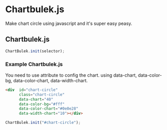 # Chartbulek.js
Make chart circle using javascript and it's super easy peasy.

## Chartbulek.js
```javascript
ChartBulek.init(selector);
```
### Example Chartbulek.js
You need to use attribute to config the chart. using data-chart, data-color-bg, data-color-chart, data-width-chart.

```html
<div  id="chart-circle" 
      class="chart-circle" 
      data-chart="40" 
      data-color-bg="#fff" 
      data-color-chart="#0e0e28" 
      data-width-chart="10"></div>
```
```javascript
ChartBulek.init("#chart-circle");
```
